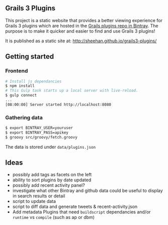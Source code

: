 Grails 3 Plugins
---

This project is a static website that provides a better viewing experience for Grails 3 plugins which are hosted in the [Grails plugins repo in Bintray](https://bintray.com/grails/plugins). The purpose is to make it quicker and easier to find and use Grails 3 plugins!

It is published as a static site at: <http://sheehan.github.io/grails3-plugins/>

## Getting started

### Frontend

```bash
# Install js dependancies
$ npm install
# This Gulp task starts up a local server with live-reload.
$ gulp connect
...
[08:00:00] Server started http://localhost:8080
```

### Gathering data

```bash
$ export BINTRAY_USER=youruser
$ export BINTRAY_PASS=apikey
$ groovy src/groovy/fetch.groovy
```
The data is stored under `data/plugins.json`

## Ideas

* possibly add tags as facets on the left
* ability to sort plugins by date updated
* possibly add recent activity panel?
* investigate what other Bintray and github data could be useful to display in search results or detail
* script to update data
* script to diff data and generate tweets & recent-activity.json
* Add metadata Plugins that need `buildscript` dependancies and/or `runtime` vs `compile`  (such as ap or dbm)
